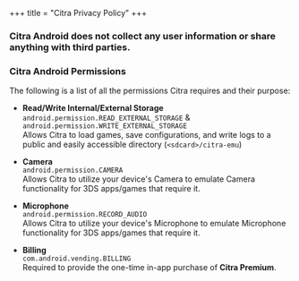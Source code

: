 +++
title = "Citra Privacy Policy"
+++

### **Citra Android does not collect any user information or share anything with third parties.**

### Citra Android Permissions

The following is a list of all the permissions Citra requires and their purpose:

- **Read/Write Internal/External Storage** <br>
	`android.permission.READ_EXTERNAL_STORAGE` & `android.permission.WRITE_EXTERNAL_STORAGE` <br>
	Allows Citra to load games, save configurations, and write logs to a public and easily accessible directory (`<sdcard>/citra-emu`)

- **Camera** <br>
	`android.permission.CAMERA` <br>
	Allows Citra to utilize your device's Camera to emulate Camera functionality for 3DS apps/games that require it.

- **Microphone** <br>
	`android.permission.RECORD_AUDIO` <br>
	Allows Citra to utilize your device's Microphone to emulate Microphone functionality for 3DS apps/games that require it.

- **Billing** <br>
	`com.android.vending.BILLING` <br>
	Required to provide the one-time in-app purchase of **Citra Premium**. 